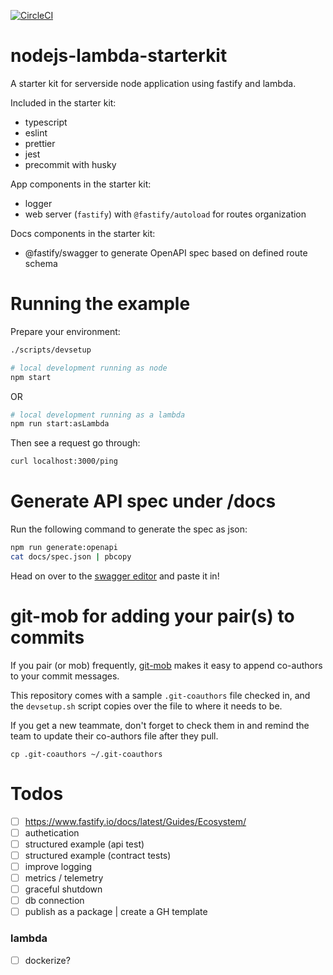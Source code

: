 [![CircleCI](https://dl.circleci.com/status-badge/img/gh/jessicamann/nodejs-lambda-starterkit/tree/main.svg?style=svg)](https://dl.circleci.com/status-badge/redirect/gh/jessicamann/nodejs-lambda-starterkit/tree/main)

# nodejs-lambda-starterkit

A starter kit for serverside node application using fastify and lambda.

Included in the starter kit:

- typescript
- eslint
- prettier
- jest
- precommit with husky

App components in the starter kit:

- logger
- web server (`fastify`) with `@fastify/autoload` for routes organization

Docs components in the starter kit:

- @fastify/swagger to generate OpenAPI spec based on defined route schema

# Running the example

Prepare your environment:

```bash
./scripts/devsetup
```

```bash
# local development running as node
npm start
```

OR

```bash
# local development running as a lambda
npm run start:asLambda
```

Then see a request go through:

```bash
curl localhost:3000/ping
```

# Generate API spec under /docs

Run the following command to generate the spec as json:

```bash
npm run generate:openapi
cat docs/spec.json | pbcopy
```

Head on over to the [swagger editor](https://editor-next.swagger.io/) and paste it in!

# git-mob for adding your pair(s) to commits

If you pair (or mob) frequently, [git-mob](https://www.npmjs.com/package/git-mob#add-co-author-from-github) makes it easy to append co-authors to your commit messages.

This repository comes with a sample `.git-coauthors` file checked in, and the `devsetup.sh` script copies over the file to where it needs to be.

If you get a new teammate, don't forget to check them in and remind the team to update their co-authors file after they pull.

```
cp .git-coauthors ~/.git-coauthors
```

# Todos

- [ ] https://www.fastify.io/docs/latest/Guides/Ecosystem/
- [ ] authetication
- [ ] structured example (api test)
- [ ] structured example (contract tests)
- [ ] improve logging
- [ ] metrics / telemetry
- [ ] graceful shutdown
- [ ] db connection
- [ ] publish as a package | create a GH template

### lambda

- [ ] dockerize?
